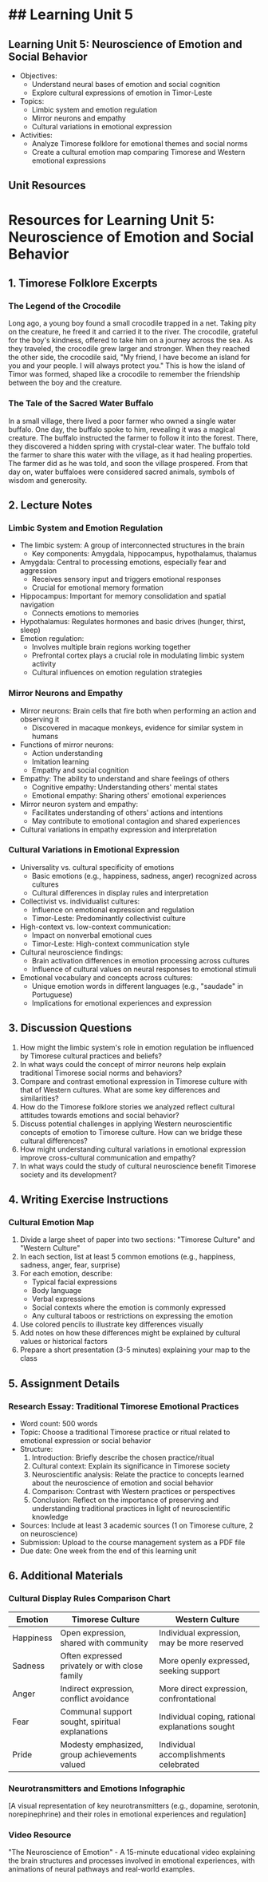 # ## Learning Unit 5

## Learning Unit 5: Neuroscience of Emotion and Social Behavior
- Objectives:
  * Understand neural bases of emotion and social cognition
  * Explore cultural expressions of emotion in Timor-Leste
- Topics:
  * Limbic system and emotion regulation
  * Mirror neurons and empathy
  * Cultural variations in emotional expression
- Activities:
  * Analyze Timorese folklore for emotional themes and social norms
  * Create a cultural emotion map comparing Timorese and Western emotional expressions

## Unit Resources

# Resources for Learning Unit 5: Neuroscience of Emotion and Social Behavior

## 1. Timorese Folklore Excerpts

### The Legend of the Crocodile

Long ago, a young boy found a small crocodile trapped in a net. Taking pity on the creature, he freed it and carried it to the river. The crocodile, grateful for the boy's kindness, offered to take him on a journey across the sea. As they traveled, the crocodile grew larger and stronger. When they reached the other side, the crocodile said, "My friend, I have become an island for you and your people. I will always protect you." This is how the island of Timor was formed, shaped like a crocodile to remember the friendship between the boy and the creature.

### The Tale of the Sacred Water Buffalo

In a small village, there lived a poor farmer who owned a single water buffalo. One day, the buffalo spoke to him, revealing it was a magical creature. The buffalo instructed the farmer to follow it into the forest. There, they discovered a hidden spring with crystal-clear water. The buffalo told the farmer to share this water with the village, as it had healing properties. The farmer did as he was told, and soon the village prospered. From that day on, water buffaloes were considered sacred animals, symbols of wisdom and generosity.

## 2. Lecture Notes

### Limbic System and Emotion Regulation

- The limbic system: A group of interconnected structures in the brain
  - Key components: Amygdala, hippocampus, hypothalamus, thalamus
- Amygdala: Central to processing emotions, especially fear and aggression
  - Receives sensory input and triggers emotional responses
  - Crucial for emotional memory formation
- Hippocampus: Important for memory consolidation and spatial navigation
  - Connects emotions to memories
- Hypothalamus: Regulates hormones and basic drives (hunger, thirst, sleep)
- Emotion regulation:
  - Involves multiple brain regions working together
  - Prefrontal cortex plays a crucial role in modulating limbic system activity
  - Cultural influences on emotion regulation strategies

### Mirror Neurons and Empathy

- Mirror neurons: Brain cells that fire both when performing an action and observing it
  - Discovered in macaque monkeys, evidence for similar system in humans
- Functions of mirror neurons:
  - Action understanding
  - Imitation learning
  - Empathy and social cognition
- Empathy: The ability to understand and share feelings of others
  - Cognitive empathy: Understanding others' mental states
  - Emotional empathy: Sharing others' emotional experiences
- Mirror neuron system and empathy:
  - Facilitates understanding of others' actions and intentions
  - May contribute to emotional contagion and shared experiences
- Cultural variations in empathy expression and interpretation

### Cultural Variations in Emotional Expression

- Universality vs. cultural specificity of emotions
  - Basic emotions (e.g., happiness, sadness, anger) recognized across cultures
  - Cultural differences in display rules and interpretation
- Collectivist vs. individualist cultures:
  - Influence on emotional expression and regulation
  - Timor-Leste: Predominantly collectivist culture
- High-context vs. low-context communication:
  - Impact on nonverbal emotional cues
  - Timor-Leste: High-context communication style
- Cultural neuroscience findings:
  - Brain activation differences in emotion processing across cultures
  - Influence of cultural values on neural responses to emotional stimuli
- Emotional vocabulary and concepts across cultures:
  - Unique emotion words in different languages (e.g., "saudade" in Portuguese)
  - Implications for emotional experiences and expression

## 3. Discussion Questions

1. How might the limbic system's role in emotion regulation be influenced by Timorese cultural practices and beliefs?
2. In what ways could the concept of mirror neurons help explain traditional Timorese social norms and behaviors?
3. Compare and contrast emotional expression in Timorese culture with that of Western cultures. What are some key differences and similarities?
4. How do the Timorese folklore stories we analyzed reflect cultural attitudes towards emotions and social behavior?
5. Discuss potential challenges in applying Western neuroscientific concepts of emotion to Timorese culture. How can we bridge these cultural differences?
6. How might understanding cultural variations in emotional expression improve cross-cultural communication and empathy?
7. In what ways could the study of cultural neuroscience benefit Timorese society and its development?

## 4. Writing Exercise Instructions

### Cultural Emotion Map

1. Divide a large sheet of paper into two sections: "Timorese Culture" and "Western Culture"
2. In each section, list at least 5 common emotions (e.g., happiness, sadness, anger, fear, surprise)
3. For each emotion, describe:
   - Typical facial expressions
   - Body language
   - Verbal expressions
   - Social contexts where the emotion is commonly expressed
   - Any cultural taboos or restrictions on expressing the emotion
4. Use colored pencils to illustrate key differences visually
5. Add notes on how these differences might be explained by cultural values or historical factors
6. Prepare a short presentation (3-5 minutes) explaining your map to the class

## 5. Assignment Details

### Research Essay: Traditional Timorese Emotional Practices

- Word count: 500 words
- Topic: Choose a traditional Timorese practice or ritual related to emotional expression or social behavior
- Structure:
  1. Introduction: Briefly describe the chosen practice/ritual
  2. Cultural context: Explain its significance in Timorese society
  3. Neuroscientific analysis: Relate the practice to concepts learned about the neuroscience of emotion and social behavior
  4. Comparison: Contrast with Western practices or perspectives
  5. Conclusion: Reflect on the importance of preserving and understanding traditional practices in light of neuroscientific knowledge
- Sources: Include at least 3 academic sources (1 on Timorese culture, 2 on neuroscience)
- Submission: Upload to the course management system as a PDF file
- Due date: One week from the end of this learning unit

## 6. Additional Materials

### Cultural Display Rules Comparison Chart

| Emotion | Timorese Culture | Western Culture |
|---------|------------------|-----------------|
| Happiness | Open expression, shared with community | Individual expression, may be more reserved |
| Sadness | Often expressed privately or with close family | More openly expressed, seeking support |
| Anger | Indirect expression, conflict avoidance | More direct expression, confrontational |
| Fear | Communal support sought, spiritual explanations | Individual coping, rational explanations sought |
| Pride | Modesty emphasized, group achievements valued | Individual accomplishments celebrated |

### Neurotransmitters and Emotions Infographic

[A visual representation of key neurotransmitters (e.g., dopamine, serotonin, norepinephrine) and their roles in emotional experiences and regulation]

### Video Resource

"The Neuroscience of Emotion" - A 15-minute educational video explaining the brain structures and processes involved in emotional experiences, with animations of neural pathways and real-world examples.